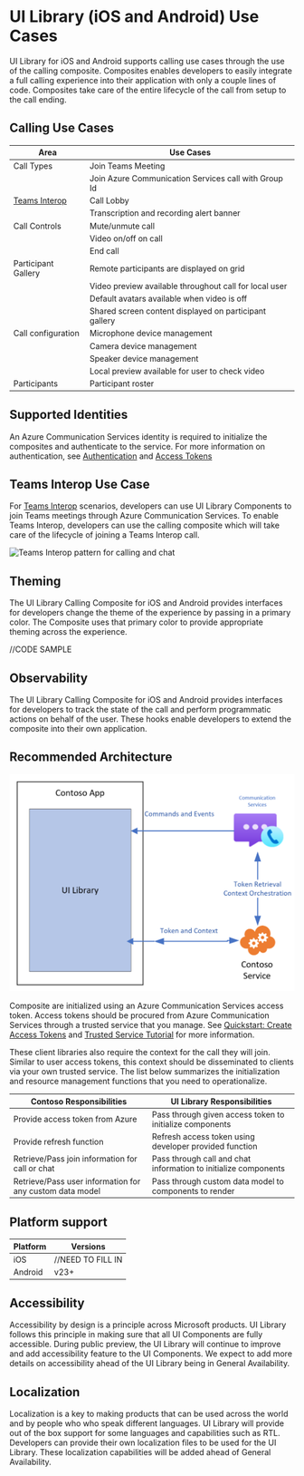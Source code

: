 # UI Library (iOS and Android) Use Cases

UI Library for iOS and Android supports calling use cases through the use of the calling composite.
Composites enables developers to easily integrate a full calling experience into their application with only a couple lines of code.
Composites take care of the entire lifecycle of the call from setup to the call ending.

## Calling Use Cases

| Area                                                                                            | Use Cases                                              |
| ----------------------------------------------------------------------------------------------- | ------------------------------------------------------ |
| Call Types                                                                                      | Join Teams Meeting                                     |
|                                                                                                 | Join Azure Communication Services call with Group Id   |
| [Teams Interop](https://docs.microsoft.com/azure/communication-services/concepts/teams-interop) | Call Lobby                                             |
|                                                                                                 | Transcription and recording alert banner               |
| Call Controls                                                                                   | Mute/unmute call                                       |
|                                                                                                 | Video on/off on call                                   |
|                                                                                                 | End call                                               |
| Participant Gallery                                                                             | Remote participants are displayed on grid              |
|                                                                                                 | Video preview available throughout call for local user |
|                                                                                                 | Default avatars available when video is off            |
|                                                                                                 | Shared screen content displayed on participant gallery |
| Call configuration                                                                              | Microphone device management                           |
|                                                                                                 | Camera device management                               |
|                                                                                                 | Speaker device management                              |
|                                                                                                 | Local preview available for user to check video        |
| Participants                                                                                    | Participant roster                                     |

## Supported Identities

An Azure Communication Services identity is required to initialize the composites and authenticate to the service.
For more information on authentication, see [Authentication](https://docs.microsoft.com/azure/communication-services/concepts/authentication) and [Access Tokens](https://docs.microsoft.com/azure/communication-services/quickstarts/access-tokens?pivots=programming-language-javascript)

## Teams Interop Use Case

For [Teams Interop](https://docs.microsoft.com/azure/communication-services/concepts/teams-interop) scenarios, developers can use UI Library Components to join Teams meetings through Azure Communication Services.
To enable Teams Interop, developers can use the calling composite which will take care of the lifecycle of joining a Teams Interop call.

![Teams Interop pattern for calling and chat](../Documentation/media/TeamsInteropDiagram.png)

## Theming

The UI Library Calling Composite for iOS and Android provides interfaces for developers change the theme of the experience by passing in a primary color. The Composite uses that primary color to provide appropriate theming across the experience.

//CODE SAMPLE

## Observability

The UI Library Calling Composite for iOS and Android provides interfaces for developers to track the state of the call and perform programmatic actions on behalf of the user. These hooks enable developers to extend the composite into their own application.

## Recommended Architecture

![UI Library recommended architecture with client-server architecture](media/ui-library-architecture.png)

Composite are initialized using an Azure Communication Services access token. Access tokens should be procured from Azure Communication Services through a
trusted service that you manage. See [Quickstart: Create Access Tokens](https://docs.microsoft.com/azure/communication-services/quickstarts/access-tokens?pivots=programming-language-javascript) and [Trusted Service Tutorial](https://docs.microsoft.com/azure/communication-services/tutorials/trusted-service-tutorial) for more information.

These client libraries also require the context for the call they will join. Similar to user access tokens, this context should be disseminated to clients via your own trusted service. The list below summarizes the initialization and resource management functions that you need to operationalize.

| Contoso Responsibilities                                 | UI Library Responsibilities                                     |
| -------------------------------------------------------- | --------------------------------------------------------------- |
| Provide access token from Azure                          | Pass through given access token to initialize components        |
| Provide refresh function                                 | Refresh access token using developer provided function          |
| Retrieve/Pass join information for call or chat          | Pass through call and chat information to initialize components |
| Retrieve/Pass user information for any custom data model | Pass through custom data model to components to render          |

## Platform support

|Platform | Versions|
|---------|---------|
| iOS     | //NEED TO FILL IN |
| Android | v23+    |

## Accessibility

Accessibility by design is a principle across Microsoft products.
UI Library follows this principle in making sure that all UI Components are fully accessible.
During public preview, the UI Library will continue to improve and add accessibility feature to the UI Components.
We expect to add more details on accessibility ahead of the UI Library being in General Availability.

## Localization

Localization is a key to making products that can be used across the world and by people who who speak different languages.
UI Library will provide out of the box support for some languages and capabilities such as RTL.
Developers can provide their own localization files to be used for the UI Library.
These localization capabilities will be added ahead of General Availability.

